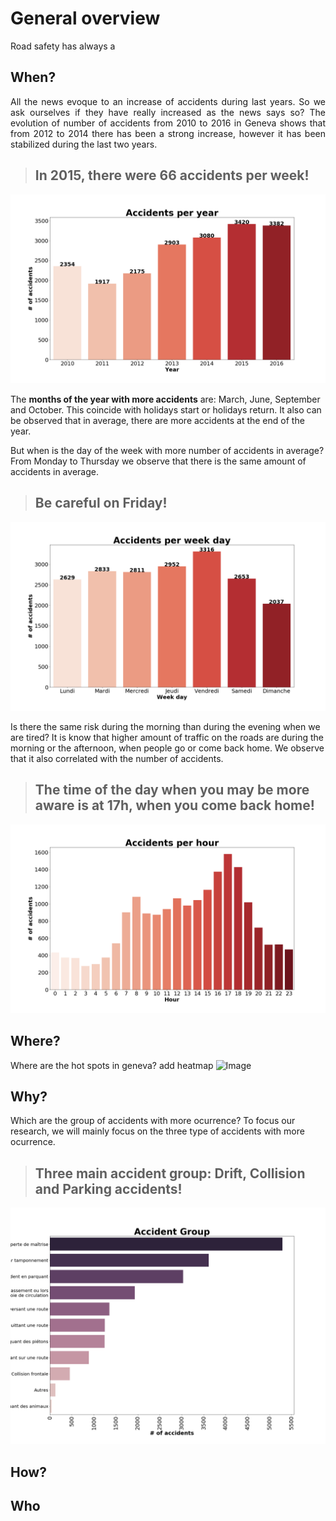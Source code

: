 # General overview
Road safety has always a

## When?
<p style="text-align: justify;">All the news evoque to an increase of accidents during last years. So we ask ourselves if they have really increased as the news says so? The evolution of number of accidents from 2010 to 2016 in Geneva shows that from 2012 to 2014 there has been a strong increase, however it has been stabilized during the last two years.</p> 

> ## In 2015, there were 66 accidents per week!
![Image](../img/acc_year.png)

The **months of the year with more accidents** are: March, June, September and October. This coincide with holidays start or holidays return. It also can be observed that in average, there are more accidents at the end of the year.

But when is the day of the week with more number of accidents in average? From Monday to Thursday we observe that there is the same amount of accidents in average.
> ## **Be careful** on Friday!
![Image](../img/acc_weekday.png)

Is there the same risk during the morning than during the evening when we are tired? It is know that higher amount of traffic on the roads are during the morning or the afternoon, when people go or come back home. We observe that it also correlated with the number of accidents.
> ## The time of the day when you may be more aware is at 17h, when you come back home!
![Image](../img/acc_hour.png)


## Where?
Where are the hot spots in geneva? 
add heatmap
![Image]()


## Why?
Which are the group of accidents with more ocurrence? To focus our research, we will mainly focus on the three type of accidents with more ocurrence.
> ## Three main accident group: Drift, Collision and Parking accidents!
![Image](../img/acc_group.png)

## How?


## Who

